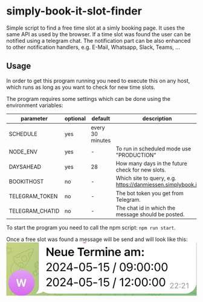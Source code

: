 # simply-book-it-slot-finder

Simple script to find a free time slot at a simly booking page. It uses the same API as
used by the browser. If a time slot was found the user can be notified using a telegram
chat. The notification part can be also enhanced to other notification handlers, e.g.
E-Mail, Whatsapp, Slack, Teams, ...

## Usage

In order to get this program running you need to execute this on any host, which runs
as long as you want to check for new time slots.

The program requires some settings which can be done using the environment variables:

| parameter  | optional | default | description |
|------------|----------|---------|-------------|
| SCHEDULE   | yes      | every 30 minutes |   |
| NODE_ENV   | yes      | -       | To run in scheduled mode use "PRODUCTION" |
| DAYSAHEAD  | yes      | 28      | How many days in the future check for new slots. |
| BOOKITHOST | no       | -       | Which site to query, e.g. https://danmiessen.simplybook.it  |
| TELEGRAM_TOKEN |  no  | -       | The bot token you get from Telegram. |
| TELEGRAM_CHATID | no  | -       | The chat id in which the message should be posted. |

To start the program you need to call the npm script: `npm run start`.

Once a free slot was found a message will be send and will look like this:
![Telegram Sample](/images/telegram_sample.jpeg)

